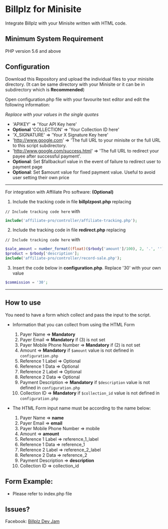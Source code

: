# Billplz for Minisite

Integrate Billplz with your Minisite written with HTML code. 

## Minimum System Requirement
PHP version 5.6 and above

## Configuration

Download this Repository and upload the individual files to your minisite directory. (It can be same directory with your Minisite or it can be in subdirectory which is **Recommended**)

Open configuration.php file with your favourite text editor and edit the following information:

*Replace with your values in the single quotes*

  * 'APIKEY' => 'Your API Key here'
  * **Optional** 'COLLECTION' => 'Your Collection ID here'
  * 'X_SIGNATURE' => 'Your X Signature Key here'
  * 'http://www.google.com' => 'The full URL to your minisite or the full URL to this script subdirectory.
  * 'http://www.google.com/success.html' => 'The full URL to redirect your payee after successful payment'.
  *  **Optional**: Set $fallbackurl value  in the event of failure to redirect user to payment page
  *  **Optional**: Set $amount value for fixed payment value. Useful to avoid user setting their own price

---

For integration with Affiliate Pro software: **(Optional)**

  1. Include the tracking code in file **billplzpost.php** replacing

  `// Include tracking code here` with

  ```php
  include('affiliate-pro/controller/affiliate-tracking.php');
  ```
  
  2. Include the tracking code in file **redirect.php** replacing 

  `// Include tracking code here` with

  ```php  
  $sale_amount = number_format((float)($rbody['amount']/100), 2, '.', '');
  $product = $rbody['description'];
  include('affiliate-pro/controller/record-sale.php');
  ```
  
  3. Insert the code below in **configuration.php**. Replace '30' with your own value
  
  ```php
  $commission = '30';
  ```
  
---

## How to use

You need to have a form which collect and pass the input to the script.

- Information that you can collect from using the HTML Form

  1. Payer Name => **Mandatory**
  1. Payer Email => **Mandatory** if (3) is not set
  1. Payer Mobile Phone Number => **Mandatory** if (2) is not set
  1. Amount => **Mandatory** if `$amount` value is not defined in `configuration.php`
  1. Reference 1 Label => Optional
  1. Reference 1 Data => Optional
  1. Reference 2 Label => Optional
  1. Reference 2 Data => Optional
  1. Payment Description => **Mandatory** if `$description` value is not defined in `configuration.php`
  1. Collection ID => **Mandatory** if `$collection_id` value is not defined in `configuration.php`
  
- The HTML Form input name must be according to the name below:

  1. Payer Name => **name**
  1. Payer Email => **email**
  1. Payer Mobile Phone Number => mobile 
  1. Amount => **amount**
  1. Reference 1 Label => reference_1_label
  1. Reference 1 Data => reference_1
  1. Reference 2 Label => reference_2_label
  1. Reference 2 Data => reference_2
  1. Payment Description => **description**
  1. Collection ID => collection_id

## Form Example:

- Please refer to index.php file

## Issues?

Facebook: [Billplz Dev Jam](https://www.facebook.com/groups/billplzdevjam/)
